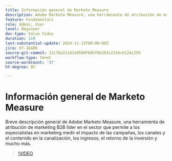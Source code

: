 ```yaml
---
title: Información general de Marketo Measure
description: Adobe Marketo Measure, una herramienta de atribución de marketing B2B líder en el sector, permite a los especialistas en marketing medir el impacto de campañas, canales y contenido en la canalización, los ingresos, el retorno de la inversión y mucho más.
feature: Fundamentals
role: Admin, User
level: Beginner
doc-type: Value Video
duration: 119
last-substantial-update: 2024-11-13T00:00:00Z
jira: KT-16489
source-git-commit: 22c78a311d3a9509fb85f6b203c2154c6124c259
workflow-type: tm+mt
source-wordcount: '57'
ht-degree: 0%

---
```



# Información general de Marketo Measure

Breve descripción general de Adobe Marketo Measure, una herramienta de atribución de marketing B2B líder en el sector que permite a los especialistas en marketing medir el impacto de las campañas, los canales y el contenido en la canalización, los ingresos, el retorno de la inversión y mucho más.

>[!VIDEO](https://video.tv.adobe.com/v/3437999/?learn=on)
